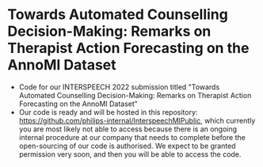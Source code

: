 # Towards Automated Counselling Decision-Making: Remarks on Therapist Action Forecasting on the AnnoMI Dataset
* Code for our INTERSPEECH 2022 submission titled "Towards Automated Counselling Decision-Making: Remarks on Therapist Action Forecasting on the AnnoMI Dataset"
* Our code is ready and will be hosted in this repository: https://github.com/philips-internal/InterspeechMIPublic, which currently you are most likely not able to access because there is an ongoing internal procedure at our company that needs to complete before the open-sourcing of our code is authorised. We expect to be granted permission very soon, and then you will be able to access the code.


